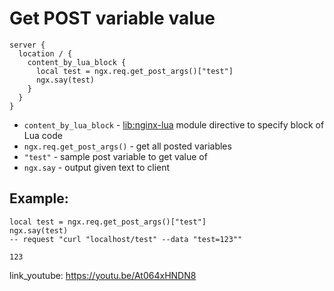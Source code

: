 # Get POST variable value

```nginx
server {
  location / {
    content_by_lua_block {
      local test = ngx.req.get_post_args()["test"]
      ngx.say(test)
    }
  }
}
```

- `content_by_lua_block` - [lib:nginx-lua](/nginx-lua/how-to-install-nginx-lua-module-in-ubuntu-ubuntuversion) module directive to specify block of Lua code
- `ngx.req.get_post_args()` - get all posted variables
- `"test"` - sample post variable to get value of
- `ngx.say` - output given text to client

## Example: 
```nginx
local test = ngx.req.get_post_args()["test"]
ngx.say(test)
-- request "curl "localhost/test" --data "test=123""
```
```
123

```

link_youtube: https://youtu.be/At064xHNDN8
